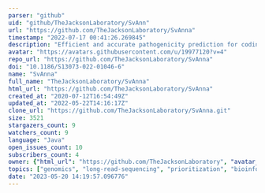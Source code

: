 ```yaml
---
parser: "github"
uid: "github/TheJacksonLaboratory/SvAnn"
url: "https://github.com/TheJacksonLaboratory/SvAnna"
timestamp: "2022-07-17 00:41:26.269845"
description: "Efficient and accurate pathogenicity prediction for coding and regulatory structural variants in long-read genome sequencing"
avatar: "https://avatars.githubusercontent.com/u/19977120?v=4"
repo_url: "https://github.com/TheJacksonLaboratory/SvAnna"
doi: "10.1186/S13073-022-01046-6"
name: "SvAnna"
full_name: "TheJacksonLaboratory/SvAnna"
html_url: "https://github.com/TheJacksonLaboratory/SvAnna"
created_at: "2020-07-12T16:54:49Z"
updated_at: "2022-05-22T14:16:17Z"
clone_url: "https://github.com/TheJacksonLaboratory/SvAnna.git"
size: 3521
stargazers_count: 9
watchers_count: 9
language: "Java"
open_issues_count: 10
subscribers_count: 4
owner: {"html_url": "https://github.com/TheJacksonLaboratory", "avatar_url": "https://avatars.githubusercontent.com/u/19977120?v=4", "login": "TheJacksonLaboratory", "type": "Organization"}
topics: ["genomics", "long-read-sequencing", "prioritization", "bioinformatics", "rare-disease"]
date: "2023-05-20 14:19:57.096776"
---
```

